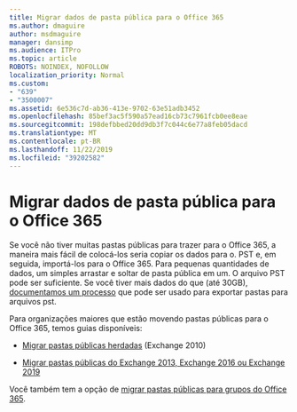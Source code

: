 ```yaml
---
title: Migrar dados de pasta pública para o Office 365
ms.author: dmaguire
author: msdmaguire
manager: dansimp
ms.audience: ITPro
ms.topic: article
ROBOTS: NOINDEX, NOFOLLOW
localization_priority: Normal
ms.custom:
- "639"
- "3500007"
ms.assetid: 6e536c7d-ab36-413e-9702-63e51adb3452
ms.openlocfilehash: 85bef3ac5f590a57ead16cb73c7961fcb0ee8eae
ms.sourcegitcommit: 198defbbed20dd9db3f7c044c6e77a8feb05dacd
ms.translationtype: MT
ms.contentlocale: pt-BR
ms.lasthandoff: 11/22/2019
ms.locfileid: "39202582"
---
```

# <a name="migrate-public-folder-data-to-office-365"></a>Migrar dados de pasta pública para o Office 365

Se você não tiver muitas pastas públicas para trazer para o Office 365, a maneira mais fácil de colocá-los seria copiar os dados para o. PST e, em seguida, importá-los para o Office 365. Para pequenas quantidades de dados, um simples arrastar e soltar de pasta pública em um. O arquivo PST pode ser suficiente. Se você tiver mais dados do que (até 30GB), [documentamos um processo](https://technet.microsoft.com/library/dn874017%28v=exchg.150%29.aspx) que pode ser usado para exportar pastas para arquivos pst.
  
Para organizações maiores que estão movendo pastas públicas para o Office 365, temos guias disponíveis:
  
- [Migrar pastas públicas herdadas](https://docs.microsoft.com/exchange/collaboration-exo/public-folders/batch-migration-of-legacy-public-folders) (Exchange 2010)

- [Migrar pastas públicas do Exchange 2013, Exchange 2016 ou Exchange 2019](https://docs.microsoft.com/Exchange/collaboration/public-folders/migrate-to-exchange-online)

Você também tem a opção de [migrar pastas públicas para grupos do Office 365](https://docs.microsoft.com/Exchange/collaboration/public-folders/migrate-to-office-365-groups).
  